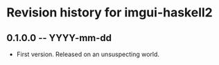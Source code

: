 # Revision history for imgui-haskell2

## 0.1.0.0 -- YYYY-mm-dd

* First version. Released on an unsuspecting world.
